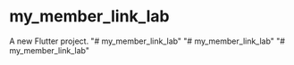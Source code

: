 # my_member_link_lab

A new Flutter project.
"# my_member_link_lab" 
"# my_member_link_lab" 
"# my_member_link_lab" 
